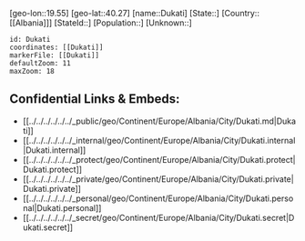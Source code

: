 ﻿---
location: [40.27,19.55]
mapzoom: [7,12] 
mapmarker: city 
type: City
tags:
- geo/City


SpocWebEntityId: 29906
isDeleted: false
confidential: public

---
[geo-lon::19.55]
[geo-lat::40.27]
[name::Dukati]
[State::]
[Country::[[Albania]]]
[StateId::]
[Population::]
[Unknown::]


```leaflet
id: Dukati
coordinates: [[Dukati]]
markerFile: [[Dukati]]
defaultZoom: 11 
maxZoom: 18
```


## Confidential Links & Embeds: 
- [[../../../../../../_public/geo/Continent/Europe/Albania/City/Dukati.md|Dukati]] 
- [[../../../../../../_internal/geo/Continent/Europe/Albania/City/Dukati.internal|Dukati.internal]] 
- [[../../../../../../_protect/geo/Continent/Europe/Albania/City/Dukati.protect|Dukati.protect]] 
- [[../../../../../../_private/geo/Continent/Europe/Albania/City/Dukati.private|Dukati.private]] 
- [[../../../../../../_personal/geo/Continent/Europe/Albania/City/Dukati.personal|Dukati.personal]] 
- [[../../../../../../_secret/geo/Continent/Europe/Albania/City/Dukati.secret|Dukati.secret]] 
